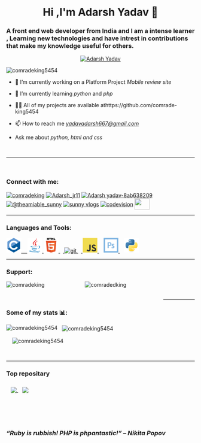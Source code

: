 <h1 align="center">Hi ,I'm Adarsh Yadav 👋</h1>

<h3 align="left">A front end   web developer from India and I am a intense learner ,  Learning new technologies and have intrest  in contributions that make my knowledge useful for others.</h3>


<p align="center"> <a href="https://github.com/ryo-ma/github-profile-trophy"><img src="https://github-profile-trophy.vercel.app/?username=comradeking5454" alt="Adarsh Yadav"/></a></p>

 <p align="left"> <img src="https://komarev.com/ghpvc/?username=comradeking5454&label=Profile%20views&color=0e75b6&style=flat" alt="comradeking5454"/></p>

 - 🔭 I’m currently working on a Platform Project *Mobile review site*

- 🌱 I’m currently learning *python* and *php*

- 👨‍💻 All of my projects are available athttps://github.com/comrade-king5454

- 📫 How to reach me *yadavadarsh667@gmail.com*
 
- Ask me about *python, html and css*
 <br>
<hr>
<br>
<h3 align="left"> Connect with me:</h3>
<p align="left">
<a href="https://dev.to/comradeking" target="_blank"><img align="center" src="https://raw.githubusercontent.com/rahuldkjain/github-profile-readme-generator/master/src/images/icons/Social/devto.svg" alt="comradeking" height="30" width="40" /></a>&nbsp;<a href="https://twitter.com/adarshjr_11" target="_blank"><img align="center" src="https://raw.githubusercontent.com/rahuldkjain/github-profile-readme-generator/master/src/images/icons/Social/twitter.svg" alt="Adarsh_jr11" height="30" width="40" /></a>&nbsp;<a href="https:(https://www.linkedin.com/in/adarsh-yadav-a09600209/)" target="_blank"><img align="center" src="https://raw.githubusercontent.com/rahuldkjain/github-profile-readme-generator/master/src/images/icons/Social/linked-in-alt.svg" alt="Adarsh yadav-8ab638209" height="30" width="40" /></a>&nbsp;<a href="https://www.instagram.com/theamiable_sunny/" target="_blank"><img align="center" src="https://raw.githubusercontent.com/rahuldkjain/github-profile-readme-generator/master/src/images/icons/Social/instagram.svg" alt="@theamiable_sunny" height="30" width="40" /></a>&nbsp;<a href="https://www.youtube.com/channel/UCCNIqsl_s-yjZJYECon4uWA" target="_blank"><img align="center" src="https://raw.githubusercontent.com/rahuldkjain/github-profile-readme-generator/master/src/images/icons/Social/youtube.svg" alt="sunny vlogs" height="30" width="40" /></a>&nbsp;<a href="https://www.codechef.com/users/sunny812" target="_blank"><img align="center" src="https://cdn.jsdelivr.net/npm/simple-icons@3.1.0/icons/codechef.svg" alt="codevision" height="30" width="40" /></a>&nbsp;<a href="https://www.hackerrank.com/yadavadarsh667" target="_blank"><img align="center" src="https://raw.githubusercontent.com/rahuldkjain/github-profile-readme-generator/master/src/images/icons/Social/hackerr" height="30" width="40" /></a>
</p> 
<hr>
<h3 align="left">Languages and Tools:</h3>
<a href="https://www.cprogramming.com/" target="_blank" rel="noreferrer"> <img src="https://raw.githubusercontent.com/devicons/devicon/master/icons/c/c-original.svg" alt="c" width="40" height="40"/> &nbsp;&nbsp; <a href="https://www.java.com" target="_blank" rel="noreferrer"> <img src="https://raw.githubusercontent.com/devicons/devicon/master/icons/java/java-original.svg" alt="java" width="40" height="40"/> </a> </a> <a href="https://www.w3.org/html/" target="_blank" rel="noreferrer"> <img src="https://raw.githubusercontent.com/devicons/devicon/master/icons/html5/html5-original-wordmark.svg" alt="html5" width="40" height="40"/> </a> &nbsp;&nbsp;<a href="https://git-scm.com/" target="_blank" rel="noreferrer"> <img src="https://www.vectorlogo.zone/logos/git-scm/git-scm-icon.svg" alt="git" width="40" height="40"/> </a> &nbsp;&nbsp;<a href="https://developer.mozilla.org/en-US/docs/Web/JavaScript" target="_blank" rel="noreferrer"> <img src="https://raw.githubusercontent.com/devicons/devicon/master/icons/javascript/javascript-original.svg" alt="javascript" width="40" height="40"/> </a>&nbsp;&nbsp; <a href="https://www.photoshop.com/en" target="_blank" rel="noreferrer"> <img src="https://raw.githubusercontent.com/devicons/devicon/master/icons/photoshop/photoshop-line.svg" alt="photoshop" width="40" height="40"/> </a>&nbsp;&nbsp; <a href="https://www.python.org" target="_blank" rel="noreferrer"> <img src="https://raw.githubusercontent.com/devicons/devicon/master/icons/python/python-original.svg" alt="python" width="40" height="40"/> </a>  
</p>

<hr>
<!-- support section start from here  -->

<h3 align="left">Support:</h3>
<p><a href="https://www.buymeacoffee.com/comradeking"> <img align="left" src="https://cdn.buymeacoffee.com/buttons/v2/default-yellow.png" height="50" width="210" alt="comradeking" /></a><a href="https://ko-fi.com/comradeking"> <img align="left" src="https://cdn.ko-fi.com/cdn/kofi3.png?v=3" height="50" width="210" alt="comradedking" /></a></p><br><br>

<!-- support section end here  -->

<hr>
<h3 align="left"> Some of my stats 📊:</h3>


 <p><img align="left" src="https://github-readme-stats.vercel.app/api/top-langs/?username=comradeking5454&langs_count=8&show_icons=true&locale=en&theme=midnight-purple" alt="comradeking5454" /></p>

<p>&nbsp;&nbsp;&nbsp;<img align="center" src="https://github-readme-stats.vercel.app/api?username=comradeking5454&show_icons=true&theme=midnight-purple" alt="comradeking5454" /></p>

<p>&nbsp;&nbsp;&nbsp; <img align="center" src="https://github-readme-streak-stats.herokuapp.com/?user=comradeking5454&theme=midnight-purple" alt="comradeking5454" /></p>


<p> &nbsp;&nbsp;&nbsp;<img scr="https://github-readme-stats.vercel.app/api/pin/?username=comradeking5454&repo=https://github.com/comradeking5454/myportfolio"> </p> 
 
 <hr>


 <h3 align="centre"> Top repositary <h3>
 &nbsp;&nbsp;
<a href="https://github.com/comradeking5454/travelblog">
  <img align="center" src="https://github-readme-stats.vercel.app/api/pin/?username=codERSunny812&repo=travelblog&theme=midnight-purple" />
</a> &nbsp;&nbsp;
<a href="https://github.com/comradeking5454/travelWeb">
  <img align="center" src="https://github-readme-stats.vercel.app/api/pin/?username=comradeking5454&repo=travelWeb&theme=midnight-purple" />
</a>
 <br>
 <br>
 <br>
 <br>
 <br>
 <p>
  <i>“Ruby is rubbish! PHP is phpantastic!”</i>
  <i> – Nikita Popov</i>
 </p>
 

 
